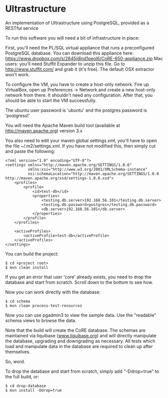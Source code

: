 Ultrastructure
==============

An implementation of Ultrastructure using PostgreSQL, provided as a RESTful service

To run this software you will need a bit of infrastructure in place:

First, you'll need the PL/SQL virtual appliance that runs a preconfigured PostgreSQL database.
You can download this appliance here: https://www.dropbox.com/s/2645ji8nd1peol6/CoRE-650-appliance.zip
Mac users: you'll need Stuffit Expander to unzip this file. Go to http://www.stuffit.com/ and grab it (it's free). The default OSX extractor won't work.

To configure the VM, you have to create a host-only network. Fire up VirtualBox, open up Preferences -> Network and create a new host-only network from there. It shouldn't need any configuration. After that, you should be able to start the VM successfully. 

The ubuntu user password is 'ubuntu' and the postgres password is 'postgress!'
    
You will need the Apache Maven build tool (available at http://maven.apache.org) version 3.x


You also need to edit your maven global settings.xml, you'll have to open the file ~/.m2/settings.xml.  If
you have not modified this, then simply cut and paste the following:

    <?xml version="1.0" encoding="UTF-8"?>
    <settings xmlns="http://maven.apache.org/SETTINGS/1.0.0"
              xmlns:xsi="http://www.w3.org/2001/XMLSchema-instance"
              xsi:schemaLocation="http://maven.apache.org/SETTINGS/1.0.0 http://maven.apache.org/xsd/settings-1.0.0.xsd">
        <profiles>
            <profile>
                <id>test-db</id>
                <properties>
                    <testing.db.server>192.168.56.101</testing.db.server>
                    <testing.db.password>postgres</testing.db.password>
                    <db.server>192.168.56.101</db.server>
                </properties>
            </profile>
        </profiles>
        
        <activeProfiles>
            <activeProfile>test-db</activeProfile>
        </activeProfiles>
    </settings>

You can build the project:

    $ cd <project root>
    $ mvn clean install

If you get an error that user 'core' already exists, you need to drop the database and start from scratch. Scroll down to the bottom to see how.

Now you can work directly with the database:

    $ cd schema
    $ mvn clean process-test-resources

Now you can use pgadmin3 to view the sample data.  Use the "readable" schema views to browse the data.

Note that the build will create the CoRE database.  The schemas are maintained via liquibase (www.liquibase.org)
and will directly manipulate the database, upgrading and downgrading as necessary.  All tests
which load and manipulate data in the database are required to clean up after themselves.

So, word.

To drop the database and start from scratch, simply add "-Ddrop=true" to the full build, or:

    $ cd drop-database
    $ mvn install -Ddrop=true

